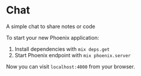 # Chat

A simple chat to share notes or code

To start your new Phoenix application:

1. Install dependencies with `mix deps.get`
2. Start Phoenix endpoint with `mix phoenix.server`

Now you can visit `localhost:4000` from your browser.
